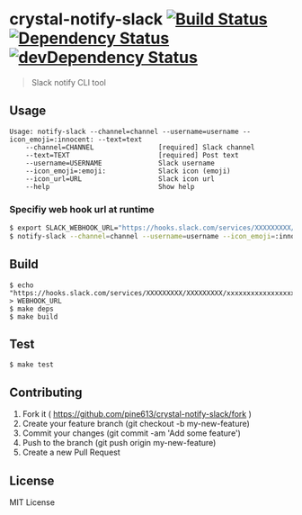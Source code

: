 # crystal-notify-slack [![Build Status](https://travis-ci.org/pine613/crystal-notify-slack.svg?branch=master)](https://travis-ci.org/pine613/crystal-notify-slack) [![Dependency Status](https://shards.rocks/badge/github/pine613/crystal-notify-slack/status.svg)](https://shards.rocks/github/pine613/crystal-notify-slack) [![devDependency Status](https://shards.rocks/badge/github/pine613/crystal-notify-slack/dev_status.svg)](https://shards.rocks/github/pine613/crystal-notify-slack)
> Slack notify CLI tool

## Usage

```
Usage: notify-slack --channel=channel --username=username --icon_emoji=:innocent: --text=text
    --channel=CHANNEL                [required] Slack channel
    --text=TEXT                      [required] Post text
    --username=USERNAME              Slack username
    --icon_emoji=:emoji:             Slack icon (emoji)
    --icon_url=URL                   Slack icon url
    --help                           Show help
```

### Specifiy web hook url at runtime

```bash
$ export SLACK_WEBHOOK_URL="https://hooks.slack.com/services/XXXXXXXXX/XXXXXXXXX/xxxxxxxxxxxxxxxxxxxxxxxx"
$ notify-slack --channel=channel --username=username --icon_emoji=:innocent: --text=text
```

## Build

```
$ echo "https://hooks.slack.com/services/XXXXXXXXX/XXXXXXXXX/xxxxxxxxxxxxxxxxxxxxxxxx" > WEBHOOK_URL
$ make deps
$ make build
```

## Test

```
$ make test
```

## Contributing

1. Fork it ( https://github.com/pine613/crystal-notify-slack/fork )
2. Create your feature branch (git checkout -b my-new-feature)
3. Commit your changes (git commit -am 'Add some feature')
4. Push to the branch (git push origin my-new-feature)
5. Create a new Pull Request

## License
MIT License
